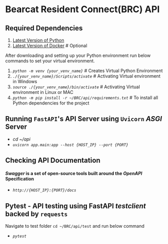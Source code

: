 # Bearcat Resident Connect(BRC) API

## Required Dependencies

1. [Latest Version of Python](https://www.python.org/downloads/)
2. [Latest Version of Docker](https://docs.docker.com/get-docker/) # Optional

After downloading and setting up your Python environment run below commands to set your virtual environment.

1. *`python -m venv {your_venv_name}`* # Creates Virtual Python Environment
2. *`./{your_venv_name}/Scripts/activate`*  # Activating Virtual environment in Windows
3. *`source ./{your_venv_name}/bin/activate`* # Activating Virtual environment in Linux or MAC
4. *`python -m pip install -r ~/BRC/api/requirements.txt`* # To install all Python dependencies for the project

## Running `FastAPI`'s API Server using `Uvicorn` *ASGI* Server

- _cd ~/api_
- *`uvicorn app.main:app --host {HOST_IP} --port {PORT}`*

## Checking API Documentation
#### *Swagger* is a set of open-source tools built around the *OpenAPI* Specification
- *`http://{HOST_IP}:{PORT}/docs`*

## Pytest - API testing using FastAPI *testclient* backed by `requests` 

Navigate to test folder `cd ~/BRC/api/test` and run below command
- *`pytest`*
